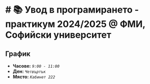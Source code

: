 # # 📚 Увод в програмирането - практикум 2024/2025 @ ФМИ, Софийски университет

## График

- **Часове:** *`9:00 - 11:00`*
- **Ден:** *`Четвъртък`*
- **Място:** *`Кабинет 222`*
